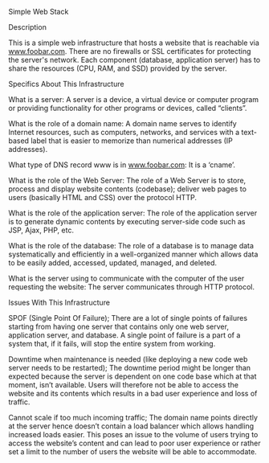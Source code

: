 Simple Web Stack

Description

This is a simple web infrastructure that hosts a website that is reachable via www.foobar.com. There are no firewalls or SSL certificates for protecting the server's network. Each component (database, application server) has to share the resources (CPU, RAM, and SSD) provided by the server.

Specifics About This Infrastructure

What is a server: A server is a device, a virtual device or computer program or providing functionality for other programs or devices, called “clients”.

What is the role of a domain name: A domain name serves to identify Internet resources, such as computers, networks, and services with a text-based label that is easier to memorize than numerical addresses (IP addresses).

What type of DNS record www is in www.foobar.com: It is a ‘cname’.

What is the role of the Web Server: The role of a Web Server is to store, process and display website contents (codebase); deliver web pages to users (basically HTML and CSS) over the protocol HTTP.

What is the role of the application server: The role of the application server is to generate dynamic contents by executing server-side code such as JSP, Ajax, PHP, etc.

What is the role of the database: The role of a database is to manage data systematically and efficiently in a well-organized manner which allows data to be easily added, accessed, updated, managed, and deleted.

What is the server using to communicate with the computer of the user requesting the website: The server communicates through HTTP protocol.

Issues With This Infrastructure

SPOF (Single Point Of Failure); There are a lot of single points of failures starting from having one server that contains only one web server, application server, and database. A single point of failure is a part of a system that, if it fails, will stop the entire system from working.

Downtime when maintenance is needed (like deploying a new code web server needs to be restarted); The downtime period might be longer than expected because the server is dependent on one code base which at that moment, isn’t available. Users will therefore not be able to access the website and its contents which results in a bad user experience and loss of traffic.

Cannot scale if too much incoming traffic; The domain name points directly at the server hence doesn’t contain a load balancer which allows handling increased loads easier. This poses an issue to the volume of users trying to access the website’s content and can lead to poor user experience or rather set a limit to the number of users the website will be able to accommodate.
